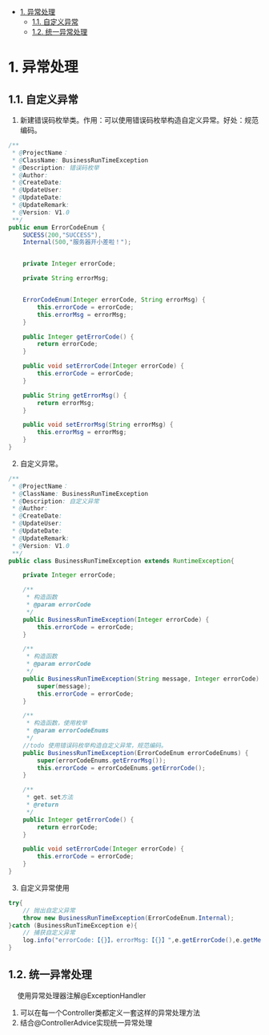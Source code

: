 
<!-- TOC -->

- [1. 异常处理](#1-异常处理)
    - [1.1. 自定义异常](#11-自定义异常)
    - [1.2. 统一异常处理](#12-统一异常处理)

<!-- /TOC -->

# 1. 异常处理  

<!-- 
用 Assert(断言) 替换 throw exception
-->

## 1.1. 自定义异常
1. 新建错误码枚举类。作用：可以使用错误码枚举构造自定义异常。好处：规范编码。  

```java
/**
 * @ProjectName：
 * @ClassName: BusinessRunTimeException
 * @Description: 错误码枚举  
 * @Author:
 * @CreateDate: 
 * @UpdateUser: 
 * @UpdateDate:   
 * @UpdateRemark:
 * @Version: V1.0
 **/
public enum ErrorCodeEnum {
    SUCESS(200,"SUCCESS"),
    Internal(500,"服务器开小差啦！");


    private Integer errorCode;

    private String errorMsg;


    ErrorCodeEnum(Integer errorCode, String errorMsg) {
        this.errorCode = errorCode;
        this.errorMsg = errorMsg;
    }

    public Integer getErrorCode() {
        return errorCode;
    }

    public void setErrorCode(Integer errorCode) {
        this.errorCode = errorCode;
    }

    public String getErrorMsg() {
        return errorMsg;
    }

    public void setErrorMsg(String errorMsg) {
        this.errorMsg = errorMsg;
    }
}
```

2. 自定义异常。 

```java
/**
 * @ProjectName：
 * @ClassName: BusinessRunTimeException
 * @Description: 自定义异常 
 * @Author:  
 * @CreateDate: 
 * @UpdateUser: 
 * @UpdateDate:   
 * @UpdateRemark:
 * @Version: V1.0
 **/
public class BusinessRunTimeException extends RuntimeException{

    private Integer errorCode;

    /**
     * 构造函数
     * @param errorCode
     */
    public BusinessRunTimeException(Integer errorCode) {
        this.errorCode = errorCode;
    }

    /**
     * 构造函数
     * @param errorCode
     */
    public BusinessRunTimeException(String message, Integer errorCode) {
        super(message);
        this.errorCode = errorCode;
    }

    /**
     * 构造函数，使用枚举
     * @param errorCodeEnums
     */
    //todo 使用错误码枚举构造自定义异常，规范编码。
    public BusinessRunTimeException(ErrorCodeEnum errorCodeEnums) {
        super(errorCodeEnums.getErrorMsg());
        this.errorCode = errorCodeEnums.getErrorCode();
    }

    /**
     * get、set方法
     * @return
     */
    public Integer getErrorCode() {
        return errorCode;
    }

    public void setErrorCode(Integer errorCode) {
        this.errorCode = errorCode;
    }
}
```
3. 自定义异常使用

```java
try{
    // 抛出自定义异常
    throw new BusinessRunTimeException(ErrorCodeEnum.Internal);
}catch (BusinessRunTimeException e){
    // 捕获自定义异常
    log.info("errorCode:【{}】，errorMsg:【{}】",e.getErrorCode(),e.getMessage());
}
```

## 1.2. 统一异常处理
&emsp; 使用异常处理器注解@ExceptionHandler  
1. 可以在每一个Controller类都定义一套这样的异常处理方法
2. 结合@ControllerAdvice实现统一异常处理



